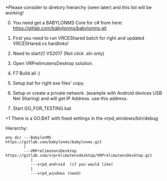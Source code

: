 

*Please consider to diretory hierarchy (seen later) and this list will be working!

0. You need get a BABYLONMS Core for c# from here: https://gitlab.com/babylonms/babylonms.git

1. First you need to run VRCEShared batch for right and updated VRCESHared.cs hardlinks!
2. Need to start(!) VS2017 (Not click .sln only)
3. Open VRPrelimutensDesktop solution.
4. F7 Build all :)
5. Setup.bat for right exe files' copy.
6. Setup or create a private network. (example with Android devices USB Net Sharing) and will get IP Address.
	use this address.
7. Start GO_FOR_TESTING.bat

+1 There is a GO.BAT with fixed settings in the vrpd_windows/bin/debug
		


Hierarchy:

	any dir ---BabylonMS                             https://gitlab.com/babylonms/babylonms.git	
	        |
	        ---VRPrelimutensDesktop                  https://gitlab.com/vrprelimutensdesktop/VRPrelimutensDesktop.git
	           |
	           ---vrpd_android  (if you would like)
	           |
	           ---vrpd_windows (need)


	